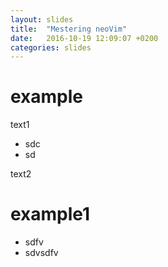 ```yaml
---
layout: slides 
title:  "Mestering neoVim"
date:   2016-10-19 12:09:07 +0200
categories: slides
---
```



# example

text1

* sdc
* sd

text2

# example1

* sdfv
* sdvsdfv

